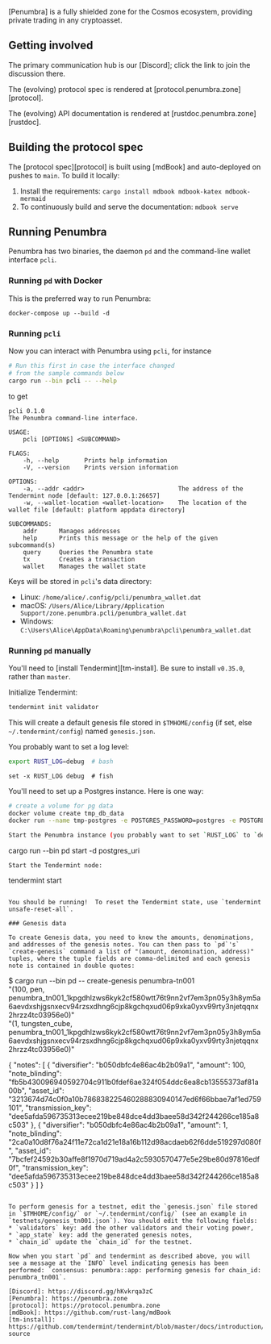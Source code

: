 [Penumbra] is a fully shielded zone for the Cosmos ecosystem, providing private
trading in any cryptoasset.

## Getting involved

The primary communication hub is our [Discord]; click the link to join the
discussion there.

The (evolving) protocol spec is rendered at [protocol.penumbra.zone][protocol].

The (evolving) API documentation is rendered at [rustdoc.penumbra.zone][rustdoc].

## Building the protocol spec

The [protocol spec][protocol] is built using [mdBook] and auto-deployed on
pushes to `main`.  To build it locally:

1. Install the requirements: `cargo install mdbook mdbook-katex mdbook-mermaid`
2. To continuously build and serve the documentation: `mdbook serve`

## Running Penumbra

Penumbra has two binaries, the daemon `pd` and the command-line wallet interface `pcli`.

### Running `pd` with Docker

This is the preferred way to run Penumbra:
```
docker-compose up --build -d
```

### Running `pcli`

Now you can interact with Penumbra using `pcli`, for instance
```bash
# Run this first in case the interface changed
# from the sample commands below
cargo run --bin pcli -- --help
```
to get
```
pcli 0.1.0
The Penumbra command-line interface.

USAGE:
    pcli [OPTIONS] <SUBCOMMAND>

FLAGS:
    -h, --help       Prints help information
    -V, --version    Prints version information

OPTIONS:
    -a, --addr <addr>                          The address of the Tendermint node [default: 127.0.0.1:26657]
    -w, --wallet-location <wallet-location>    The location of the wallet file [default: platform appdata directory]

SUBCOMMANDS:
    addr      Manages addresses
    help      Prints this message or the help of the given subcommand(s)
    query     Queries the Penumbra state
    tx        Creates a transaction
    wallet    Manages the wallet state
```

Keys will be stored in `pcli`'s data directory:

* Linux: `/home/alice/.config/pcli/penumbra_wallet.dat`
* macOS: `/Users/Alice/Library/Application Support/zone.penumbra.pcli/penumbra_wallet.dat`
* Windows: `C:\Users\Alice\AppData\Roaming\penumbra\pcli\penumbra_wallet.dat`

### Running `pd` manually

You'll need to [install Tendermint][tm-install].  Be sure to install `v0.35.0`,
rather than `master`.

Initialize Tendermint:
```bash
tendermint init validator
```

This will create a default genesis file stored in `$TMHOME/config` (if set, else `~/.tendermint/config`) named `genesis.json`.

You probably want to set a log level:
```bash
export RUST_LOG=debug  # bash
```
```fish
set -x RUST_LOG debug  # fish
```

You'll need to set up a Postgres instance.  Here is one way:
```bash
# create a volume for pg data
docker volume create tmp_db_data
docker run --name tmp-postgres -e POSTGRES_PASSWORD=postgres -e POSTGRES_USER=postgres -e POSTGRES_DB=penumbra -p 5432:5432 -v tmp_db_data:/var/lib/postgresql/data -d postgres

Start the Penumbra instance (you probably want to set `RUST_LOG` to `debug`):
```
cargo run --bin pd start -d postgres_uri
```
Start the Tendermint node:
```
tendermint start
```

You should be running!  To reset the Tendermint state, use `tendermint unsafe-reset-all`.

### Genesis data

To create Genesis data, you need to know the amounts, denominations, and addresses of the genesis notes. You can then pass to `pd`'s` `create-genesis` command a list of "(amount, denomination, address)" tuples, where the tuple fields are comma-delimited and each genesis note is contained in double quotes:
```
$ cargo run --bin pd -- create-genesis penumbra-tn001 \
"(100, pen, penumbra_tn001_1kpgdhlzws6kyk2cf580wtt76t9nn2vf7em3pn05y3h8ym5a6aevdxshjgsnxecv94rzsxdhng6cjp8kgchqxud06p9xka0yxv99rty3njetqqnx2hrzz4tc03956e0)" \
"(1, tungsten_cube, penumbra_tn001_1kpgdhlzws6kyk2cf580wtt76t9nn2vf7em3pn05y3h8ym5a6aevdxshjgsnxecv94rzsxdhng6cjp8kgchqxud06p9xka0yxv99rty3njetqqnx2hrzz4tc03956e0)"

{
  "notes": [
    {
      "diversifier": "b050dbfc4e86ac4b2b09a1",
      "amount": 100,
      "note_blinding": "fb5b430096940592704c911b0fdef6ae324f054ddc6ea8cb13555373af81a00b",
      "asset_id": "3213674d74c0f0a10b786838225460288830940147ed6f66bbae7af1ed759101",
      "transmission_key": "dee5afda596735313ecee219be848dce4dd3baee58d342f244266ce185a8c503"
    },
    {
      "diversifier": "b050dbfc4e86ac4b2b09a1",
      "amount": 1,
      "note_blinding": "2ca0a10d8f76a24f11e72ca1d21e18a16b112d98acdaeb62f6dde519297d080f",
      "asset_id": "7bcfef24592b30affe8f1970d719ad4a2c5930570477e5e29be80d97816edf0f",
      "transmission_key": "dee5afda596735313ecee219be848dce4dd3baee58d342f244266ce185a8c503"
    }
  ]
}
```

To perform genesis for a testnet, edit the `genesis.json` file stored in `$TMHOME/config/` or `~/.tendermint/config/` (see an example in `testnets/genesis_tn001.json`). You should edit the following fields:
* `validators` key: add the other validators and their voting power,
* `app_state` key: add the generated genesis notes,
* `chain_id` update the `chain_id` for the testnet.

Now when you start `pd` and tendermint as described above, you will see a message at the `INFO` level indicating genesis has been performed: `consensus: penumbra::app: performing genesis for chain_id: penumbra_tn001`.

[Discord]: https://discord.gg/hKvkrqa3zC
[Penumbra]: https://penumbra.zone
[protocol]: https://protocol.penumbra.zone
[mdBook]: https://github.com/rust-lang/mdBook
[tm-install]: https://github.com/tendermint/tendermint/blob/master/docs/introduction/install.md#from-source
